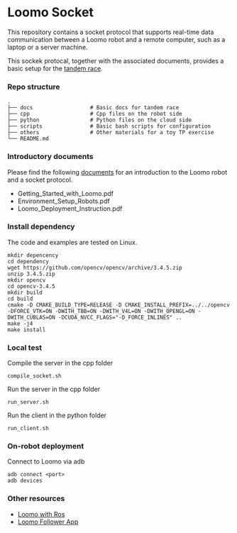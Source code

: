# Loomo Socket

This repository contains a socket protocol that supports real-time data communication between a Loomo robot and a remote computer, such as a laptop or a server machine.

This sockek protocal, together with the associated documents, provides a basic setup for the [tandem race](https://actu.epfl.ch/news/robots-programmed-to-follow-you-4).

### Repo structure

    .
    ├── docs                  # Basic docs for tandem race
    ├── cpp                   # Cpp files on the robot side
    ├── python                # Python files on the cloud side
    ├── scripts               # Basic bash scripts for configuration
    ├── others                # Other materials for a toy TP exercise
    └── README.md

### Introductory documents

Please find the following [documents](docs) for an introduction to the Loomo robot and a socket protocol.

* Getting_Started_with_Loomo.pdf
* Environment_Setup_Robots.pdf
* Loomo_Deployment_Instruction.pdf

### Install dependency

The code and examples are tested on Linux. 

```
mkdir depencency 
cd dependency
wget https://github.com/opencv/opencv/archive/3.4.5.zip
unzip 3.4.5.zip
mkdir opencv 
cd opencv-3.4.5
mkdir build
cd build
cmake -D CMAKE_BUILD_TYPE=RELEASE -D CMAKE_INSTALL_PREFIX=../../opencv -DFORCE_VTK=ON -DWITH_TBB=ON -DWITH_V4L=ON -DWITH_OPENGL=ON -DWITH_CUBLAS=ON -DCUDA_NVCC_FLAGS="-D_FORCE_INLINES" ..
make -j4
make install
```

### Local test

Compile the server in the cpp folder
```
compile_socket.sh
```

Run the server in the cpp folder
```
run_server.sh
```

Run the client in the python folder
```
run_client.sh
```

### On-robot deployment

Connect to Loomo via adb
```
adb connect <port>
adb devices
```

### Other resources

* [Loomo with Ros](https://github.com/cconejob/Autonomous_driving_pipeline)
* [Loomo Follower App](https://github.com/segway-robotics/loomo-algodev/blob/master/algo_app/src/main/jni/app_follow/AlgoFollow.cpp)